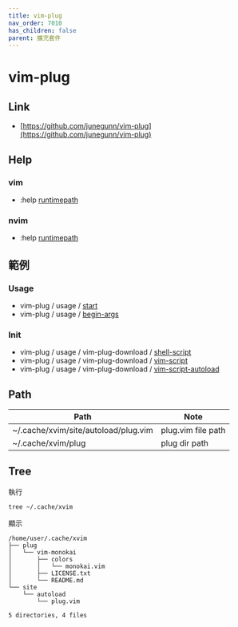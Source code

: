 ```yaml
---
title: vim-plug
nav_order: 7010
has_children: false
parent: 擴充套件 
---
```


# vim-plug


## Link

* [https://github.com/junegunn/vim-plug](https://github.com/junegunn/vim-plug)

## Help


### vim

* :help [runtimepath](https://vimhelp.org/options.txt.html#'runtimepath')


### nvim

* :help [runtimepath](https://neovim.io/doc/user/options.html#'runtimepath')



## 範例


### Usage

* vim-plug / usage / [start](https://github.com/samwhelp/note-about-vim/tree/gh-pages/_demo/adjustment/plugin/vim-plug/usage/start)
* vim-plug / usage / [begin-args](https://github.com/samwhelp/note-about-vim/tree/gh-pages/_demo/adjustment/plugin/vim-plug/usage/begin-args)


### Init


* vim-plug / usage / vim-plug-download / [shell-script](https://github.com/samwhelp/note-about-vim/tree/gh-pages/_demo/adjustment/plugin/vim-plug/usage/vim-plug-download/shell-script)
* vim-plug / usage / vim-plug-download / [vim-script](https://github.com/samwhelp/note-about-vim/tree/gh-pages/_demo/adjustment/plugin/vim-plug/usage/vim-plug-download/vim-script)
* vim-plug / usage / vim-plug-download / [vim-script-autoload](https://github.com/samwhelp/note-about-vim/tree/gh-pages/_demo/adjustment/plugin/usage/vim-plug/vim-plug-download/vim-script-autoload)


## Path

| Path | Note |
| --- | --- |
| ~/.cache/xvim/site/autoload/plug.vim | plug.vim file path |
| ~/.cache/xvim/plug | plug dir path |


## Tree

執行

``` sh
tree ~/.cache/xvim
```

顯示

```
/home/user/.cache/xvim
├── plug
│   └── vim-monokai
│       ├── colors
│       │   └── monokai.vim
│       ├── LICENSE.txt
│       └── README.md
└── site
    └── autoload
        └── plug.vim

5 directories, 4 files
```
